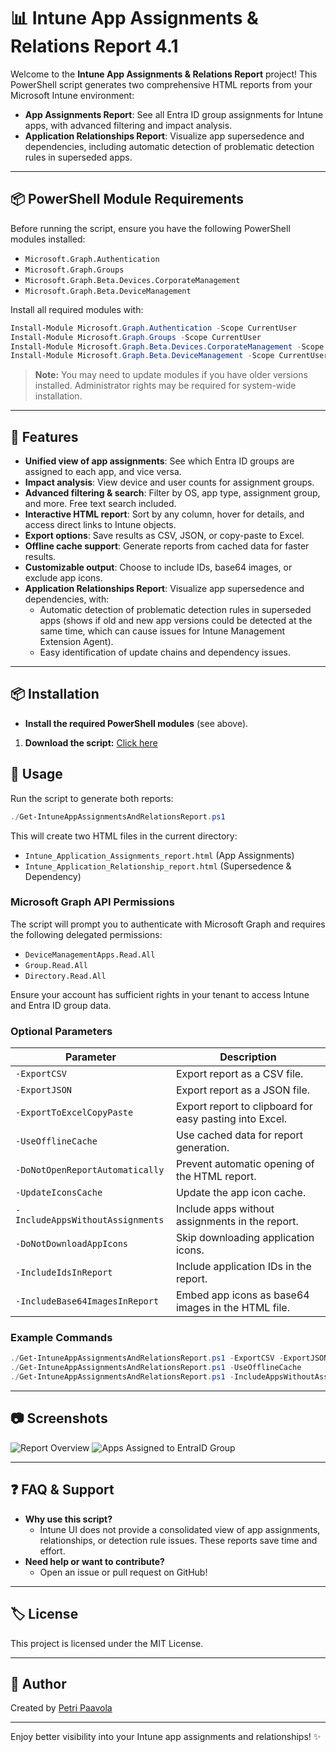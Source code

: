 # 📊 Intune App Assignments & Relations Report 4.1

Welcome to the **Intune App Assignments & Relations Report** project! This PowerShell script generates two comprehensive HTML reports from your Microsoft Intune environment:

- **App Assignments Report**: See all Entra ID group assignments for Intune apps, with advanced filtering and impact analysis.
- **Application Relationships Report**: Visualize app supersedence and dependencies, including automatic detection of problematic detection rules in superseded apps.

---

## 📦 PowerShell Module Requirements

Before running the script, ensure you have the following PowerShell modules installed:

- `Microsoft.Graph.Authentication`
- `Microsoft.Graph.Groups`
- `Microsoft.Graph.Beta.Devices.CorporateManagement`
- `Microsoft.Graph.Beta.DeviceManagement`

Install all required modules with:
```powershell
Install-Module Microsoft.Graph.Authentication -Scope CurrentUser
Install-Module Microsoft.Graph.Groups -Scope CurrentUser
Install-Module Microsoft.Graph.Beta.Devices.CorporateManagement -Scope CurrentUser
Install-Module Microsoft.Graph.Beta.DeviceManagement -Scope CurrentUser
```

> **Note:** You may need to update modules if you have older versions installed. Administrator rights may be required for system-wide installation.

---

## 🚀 Features

- **Unified view of app assignments**: See which Entra ID groups are assigned to each app, and vice versa.
- **Impact analysis**: View device and user counts for assignment groups.
- **Advanced filtering & search**: Filter by OS, app type, assignment group, and more. Free text search included.
- **Interactive HTML report**: Sort by any column, hover for details, and access direct links to Intune objects.
- **Export options**: Save results as CSV, JSON, or copy-paste to Excel.
- **Offline cache support**: Generate reports from cached data for faster results.
- **Customizable output**: Choose to include IDs, base64 images, or exclude app icons.
- **Application Relationships Report**: Visualize app supersedence and dependencies, with:
  - Automatic detection of problematic detection rules in superseded apps (shows if old and new app versions could be detected at the same time, which can cause issues for Intune Management Extension Agent).
  - Easy identification of update chains and dependency issues.

---

## 📦 Installation

- **Install the required PowerShell modules** (see above).

1. **Download the script:** [Click here](https://github.com/petripaavola/Get-IntuneAppAssignmentsAndRelationsReport/blob/main/Get-IntuneAppAssignmentsAndRelationsReport.ps1)

## 📝 Usage

Run the script to generate both reports:
```powershell
./Get-IntuneAppAssignmentsAndRelationsReport.ps1
```

This will create two HTML files in the current directory:
- `Intune_Application_Assignments_report.html` (App Assignments)
- `Intune_Application_Relationship_report.html` (Supersedence & Dependency)

### Microsoft Graph API Permissions

The script will prompt you to authenticate with Microsoft Graph and requires the following delegated permissions:

- `DeviceManagementApps.Read.All`
- `Group.Read.All`
- `Directory.Read.All`

Ensure your account has sufficient rights in your tenant to access Intune and Entra ID group data.

### Optional Parameters

| Parameter                        | Description                                                                                   |
|----------------------------------|-----------------------------------------------------------------------------------------------|
| `-ExportCSV`                     | Export report as a CSV file.                                                                  |
| `-ExportJSON`                    | Export report as a JSON file.                                                                 |
| `-ExportToExcelCopyPaste`        | Export report to clipboard for easy pasting into Excel.                                       |
| `-UseOfflineCache`               | Use cached data for report generation.                                                        |
| `-DoNotOpenReportAutomatically`  | Prevent automatic opening of the HTML report.                                                 |
| `-UpdateIconsCache`              | Update the app icon cache.                                                                    |
| `-IncludeAppsWithoutAssignments` | Include apps without assignments in the report.                                               |
| `-DoNotDownloadAppIcons`         | Skip downloading application icons.                                                           |
| `-IncludeIdsInReport`            | Include application IDs in the report.                                                        |
| `-IncludeBase64ImagesInReport`   | Embed app icons as base64 images in the HTML file.                                            |

### Example Commands
```powershell
./Get-IntuneAppAssignmentsAndRelationsReport.ps1 -ExportCSV -ExportJSON
./Get-IntuneAppAssignmentsAndRelationsReport.ps1 -UseOfflineCache
./Get-IntuneAppAssignmentsAndRelationsReport.ps1 -IncludeAppsWithoutAssignments
```

---

## 📷 Screenshots

![Report Overview](https://github.com/petripaavola/Intune/blob/master/Reports/pics/IntuneApplicationAssignmentReport.png)
![Apps Assigned to EntraID Group](https://github.com/petripaavola/Intune/blob/master/Reports/pics/IntuneApplicationAssignmentReportSortByAssignmentGroup.png)

---

## ❓ FAQ & Support

- **Why use this script?**
  - Intune UI does not provide a consolidated view of app assignments, relationships, or detection rule issues. These reports save time and effort.
- **Need help or want to contribute?**
  - Open an issue or pull request on GitHub!

---

## 🏷️ License

This project is licensed under the MIT License.

---

## 👤 Author

Created by [Petri Paavola](https://github.com/petripaavola)

---

Enjoy better visibility into your Intune app assignments and relationships! ✨
